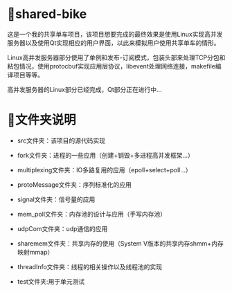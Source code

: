 # 🚀shared-bike
这是一个我的共享单车项目，该项目想要完成的最终效果是使用Linux实现高并发服务器以及使用Qt实现相应的用户界面，以此来模拟用户使用共享单车的情形。

Linux高并发服务器部分使用了单例和发布-订阅模式，包装头部来处理TCP分包和粘包情况，使用protocbuf实现应用层协议，libevent处理网络连接，makefile编译项目等等。


高并发服务器的Linux部分已经完成，Qt部分正在进行中...

# 📂文件夹说明

- src文件夹：该项目的源代码实现


- fork文件夹：进程的一些应用（创建+销毁+多进程高并发框架...）
- multiplexing文件夹：IO多路复用的应用（epoll+select+poll...）
- protoMessage文件夹：序列标准化的应用
- signal文件夹：信号量的应用
- mem_poll文件夹：内存池的设计与应用（手写内存池）
- udpCom文件夹：udp通信的应用
- sharemem文件夹：共享内存的使用（System V版本的共享内存shmm+内存映射mmap）
- threadInfo文件夹：线程的相关操作以及线程池的实现
- test文件夹:用于单元测试